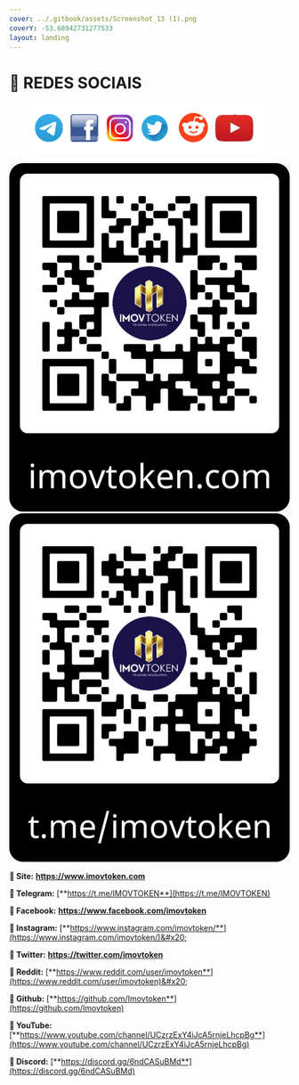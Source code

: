 ```yaml
---
cover: ../.gitbook/assets/Screenshot_13 (1).png
coverY: -53.68942731277533
layout: landing
---
```


# 📌 REDES SOCIAIS

<figure><img src="../.gitbook/assets/image (14) (1).png" alt=""><figcaption></figcaption></figure>

<img src="../.gitbook/assets/WhatsApp Image 2022-08-22 at 13.36.30.jpeg" alt="" data-size="original">                          ![](<../.gitbook/assets/WhatsApp Image 2022-08-22 at 13.36.30 (1).jpeg>)

**🔸 Site:** [**https://www.imovtoken.com** ](https://www.imovtoken.com)

**🔸 Telegram:** [**https://t.me/IMOVTOKEN**](https://t.me/IMOVTOKEN)

**🔸 Facebook:** [**https://www.facebook.com/imovtoken** ](https://www.facebook.com/imovtoken)

**🔸 Instagram:** [**https://www.instagram.com/imovtoken/**](https://www.instagram.com/imovtoken/)&#x20;

**🔸 Twitter:** [**https://twitter.com/imovtoken** ](https://twitter.com/imovtoken)

**🔸 Reddit:** [**https://www.reddit.com/user/imovtoken**](https://www.reddit.com/user/imovtoken)&#x20;

**🔸 Github:** [ ](https://github.com/Imovtoken)[**https://github.com/Imovtoken**](https://github.com/Imovtoken)

**🔸 YouTube:** [**https://www.youtube.com/channel/UCzrzExY4iJcA5rnjeLhcpBg**](https://www.youtube.com/channel/UCzrzExY4iJcA5rnjeLhcpBg)

**🔸 Discord:** [**https://discord.gg/6ndCASuBMd**](https://discord.gg/6ndCASuBMd)
